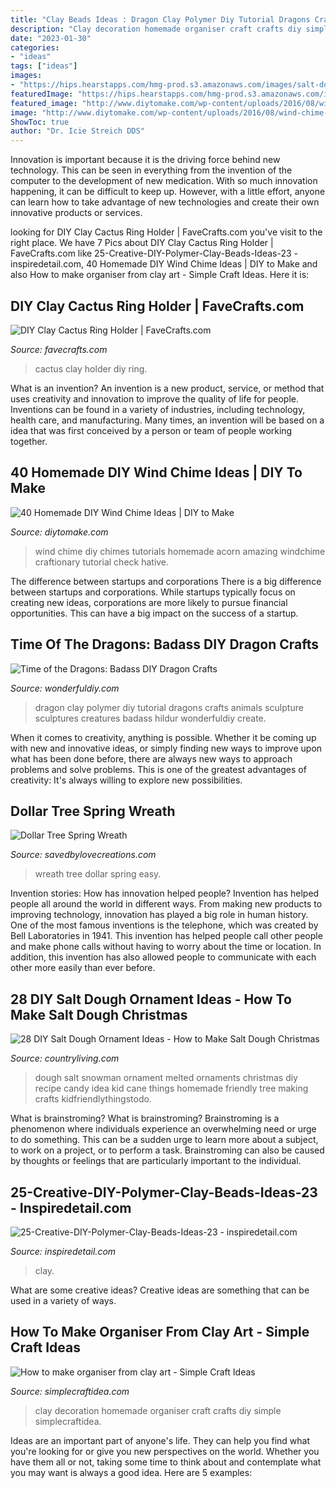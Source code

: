 ```yaml
---
title: "Clay Beads Ideas : Dragon Clay Polymer Diy Tutorial Dragons Crafts Animals Sculpture Sculptures Creatures Badass Hildur Wonderfuldiy Create"
description: "Clay decoration homemade organiser craft crafts diy simple simplecraftidea"
date: "2023-01-30"
categories:
- "ideas"
tags: ["ideas"]
images:
- "https://hips.hearstapps.com/hmg-prod.s3.amazonaws.com/images/salt-dough-ornament-ideas-snowman-1541716290.jpg?crop=1.00xw:0.927xh;0,0.0726xh&amp;resize=480:*"
featuredImage: "https://hips.hearstapps.com/hmg-prod.s3.amazonaws.com/images/salt-dough-ornament-ideas-snowman-1541716290.jpg?crop=1.00xw:0.927xh;0,0.0726xh&amp;resize=480:*"
featured_image: "http://www.diytomake.com/wp-content/uploads/2016/08/wind-chime-ideas-tutorials-1.jpg"
image: "http://www.diytomake.com/wp-content/uploads/2016/08/wind-chime-ideas-tutorials-1.jpg"
ShowToc: true
author: "Dr. Icie Streich DDS"
---
```



Innovation is important because it is the driving force behind new technology. This can be seen in everything from the invention of the computer to the development of new medication. With so much innovation happening, it can be difficult to keep up. However, with a little effort, anyone can learn how to take advantage of new technologies and create their own innovative products or services.

	

		
looking for DIY Clay Cactus Ring Holder | FaveCrafts.com you've visit to the right place. We have 7 Pics about DIY Clay Cactus Ring Holder | FaveCrafts.com like 25-Creative-DIY-Polymer-Clay-Beads-Ideas-23 - inspiredetail.com, 40 Homemade DIY Wind Chime Ideas | DIY to Make and also How to make organiser from clay art - Simple Craft Ideas. Here it is:
		
    
## DIY Clay Cactus Ring Holder | FaveCrafts.com

<img loading=lazy src="http://irepo.primecp.com/2017/09/346622/DIY-Clay-Cactus-Ring-Holder_ExtraLarge900_ID-2423092.jpg?v=2423092" onerror="this.onerror=null;this.src='https://tse2.mm.bing.net/th?id=OIP.jR_SgTfJmiraQe33q7k9-gHaLH&amp;pid=15.1';" alt="DIY Clay Cactus Ring Holder | FaveCrafts.com">

_Source: favecrafts.com_

>cactus clay holder diy ring. 

	

What is an invention?
An invention is a new product, service, or method that uses creativity and innovation to improve the quality of life for people. Inventions can be found in a variety of industries, including technology, health care, and manufacturing. Many times, an invention will be based on a idea that was first conceived by a person or team of people working together.

    
## 40 Homemade DIY Wind Chime Ideas | DIY To Make

<img loading=lazy src="http://www.diytomake.com/wp-content/uploads/2016/08/wind-chime-ideas-tutorials-1.jpg" onerror="this.onerror=null;this.src='https://tse4.mm.bing.net/th?id=OIP.DxPm0pEBuW_7lHxzP8Fi1QHaHa&amp;pid=15.1';" alt="40 Homemade DIY Wind Chime Ideas | DIY to Make">

_Source: diytomake.com_

>wind chime diy chimes tutorials homemade acorn amazing windchime craftionary tutorial check hative. 

	

The difference between startups and corporations
There is a big difference between startups and corporations. While startups typically focus on creating new ideas, corporations are more likely to pursue financial opportunities. This can have a big impact on the success of a startup.

    
## Time Of The Dragons: Badass DIY Dragon Crafts

<img loading=lazy src="https://cdn.wonderfuldiy.com/wp-content/uploads/2017/08/Clay-dragon--1024x578.jpeg" onerror="this.onerror=null;this.src='https://tse3.mm.bing.net/th?id=OIP.R-86jb_5mMOk8P9P5SFwqwHaEL&amp;pid=15.1';" alt="Time of the Dragons: Badass DIY Dragon Crafts">

_Source: wonderfuldiy.com_

>dragon clay polymer diy tutorial dragons crafts animals sculpture sculptures creatures badass hildur wonderfuldiy create. 

	

When it comes to creativity, anything is possible. Whether it be coming up with new and innovative ideas, or simply finding new ways to improve upon what has been done before, there are always new ways to approach problems and solve problems. This is one of the greatest advantages of creativity: It's always willing to explore new possibilities.

    
## Dollar Tree Spring Wreath

<img loading=lazy src="https://lh5.googleusercontent.com/-rrce_H1B3Ik/TYP83hzHhnI/AAAAAAAADCQ/8Hdu4UZKRtc/s1600/Wreath3.jpg" onerror="this.onerror=null;this.src='https://tse3.mm.bing.net/th?id=OIP.wXkpdwH95L3nEHVLvYzcmAHaJv&amp;pid=15.1';" alt="Dollar Tree Spring Wreath">

_Source: savedbylovecreations.com_

>wreath tree dollar spring easy. 

	

Invention stories: How has innovation helped people?
Invention has helped people all around the world in different ways. From making new products to improving technology, innovation has played a big role in human history. One of the most famous inventions is the telephone, which was created by Bell Laboratories in 1941. This invention has helped people call other people and make phone calls without having to worry about the time or location. In addition, this invention has also allowed people to communicate with each other more easily than ever before.

    
## 28 DIY Salt Dough Ornament Ideas - How To Make Salt Dough Christmas

<img loading=lazy src="https://hips.hearstapps.com/hmg-prod.s3.amazonaws.com/images/salt-dough-ornament-ideas-snowman-1541716290.jpg?crop=1.00xw:0.927xh;0,0.0726xh&amp;resize=480:*" onerror="this.onerror=null;this.src='https://tse4.mm.bing.net/th?id=OIP.bVQKZnXEkUNNC1kth4jiowHaLH&amp;pid=15.1';" alt="28 DIY Salt Dough Ornament Ideas - How to Make Salt Dough Christmas">

_Source: countryliving.com_

>dough salt snowman ornament melted ornaments christmas diy recipe candy idea kid cane things homemade friendly tree making crafts kidfriendlythingstodo. 

	

What is brainstroming?
What is brainstroming? Brainstroming is a phenomenon where individuals experience an overwhelming need or urge to do something. This can be a sudden urge to learn more about a subject, to work on a project, or to perform a task. Brainstroming can also be caused by thoughts or feelings that are particularly important to the individual.

    
## 25-Creative-DIY-Polymer-Clay-Beads-Ideas-23 - Inspiredetail.com

<img loading=lazy src="https://i1.wp.com/inspiredetail.com/wp-content/uploads/2020/06/25-Creative-DIY-Polymer-Clay-Beads-Ideas-23.jpg?fit=768%2C1024&amp;ssl=1" onerror="this.onerror=null;this.src='https://tse2.mm.bing.net/th?id=OIP.4HG0KZYvJNCJAx94gqEnogHaJ4&amp;pid=15.1';" alt="25-Creative-DIY-Polymer-Clay-Beads-Ideas-23 - inspiredetail.com">

_Source: inspiredetail.com_

>clay. 

	

What are some creative ideas?
Creative ideas are something that can be used in a variety of ways.

    
## How To Make Organiser From Clay Art - Simple Craft Ideas

<img loading=lazy src="http://www.simplecraftidea.com/wp-content/uploads/2017/08/3-10.jpg" onerror="this.onerror=null;this.src='https://tse3.mm.bing.net/th?id=OIP.8Eg6LXYanDUj2cGmANGthAHaJ4&amp;pid=15.1';" alt="How to make organiser from clay art - Simple Craft Ideas">

_Source: simplecraftidea.com_

>clay decoration homemade organiser craft crafts diy simple simplecraftidea. 

	

Ideas are an important part of anyone's life. They can help you find what you're looking for or give you new perspectives on the world. Whether you have them all or not, taking some time to think about and contemplate what you may want is always a good idea. Here are 5 examples: 

